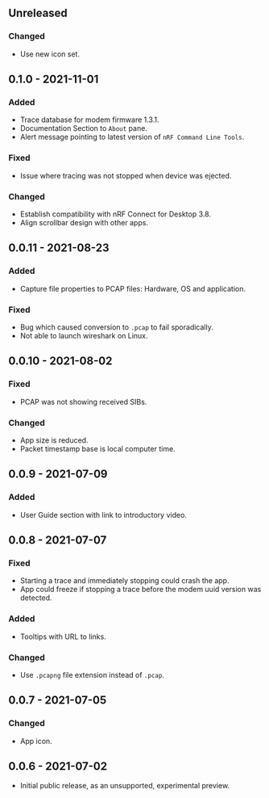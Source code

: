## Unreleased
### Changed
- Use new icon set.

## 0.1.0 - 2021-11-01
### Added
- Trace database for modem firmware 1.3.1.
- Documentation Section to `About` pane.
- Alert message pointing to latest version of `nRF Command Line Tools`.

### Fixed
- Issue where tracing was not stopped when device was ejected.

### Changed
- Establish compatibility with nRF Connect for Desktop 3.8.
- Align scrollbar design with other apps.

## 0.0.11 - 2021-08-23
### Added
- Capture file properties to PCAP files: Hardware, OS and application.
### Fixed
- Bug which caused conversion to `.pcap` to fail sporadically.
- Not able to launch wireshark on Linux.

## 0.0.10 - 2021-08-02
### Fixed
- PCAP was not showing received SIBs.
### Changed
- App size is reduced.
- Packet timestamp base is local computer time.

## 0.0.9 - 2021-07-09
### Added
- User Guide section with link to introductory video.

## 0.0.8 - 2021-07-07
### Fixed
- Starting a trace and immediately stopping could crash the app.
- App could freeze if stopping a trace before the modem uuid version was
  detected.
### Added
- Tooltips with URL to links.
### Changed
- Use `.pcapng` file extension instead of `.pcap`.

## 0.0.7 - 2021-07-05
### Changed
- App icon.

## 0.0.6 - 2021-07-02
- Initial public release, as an unsupported, experimental preview.
